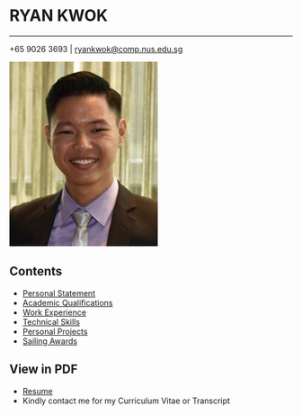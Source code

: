 # RYAN KWOK

---

+65 9026 3693 \| [ryankwok@comp.nus.edu.sg](mailto:ryankwok@comp.nus.edu.sg)

![profile_picture](profile_picture.jpg)

## Contents

* [Personal Statement](personal_statement/personal_statement.md)
* [Academic Qualifications](academic_qualifications/academic_qualifications.md)
* [Work Experience](work_experience/work_experience.md)
* [Technical Skills](technical_skills/technical_skills.md)
* [Personal Projects](personal_projects/personal_projects.md)
* [Sailing Awards](sailing_awards/sailing_awards.md)

## View in PDF

* [Resume](./resume/ryan_kwok_resume.pdf)
* Kindly contact me for my Curriculum Vitae or Transcript
